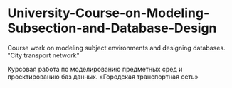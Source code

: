 # University-Course-on-Modeling-Subsection-and-Database-Design
Course work on modeling subject environments and designing databases. "City transport network"

Курсовая работа по моделированию предметных сред и проектированию баз данных. «Городская транспортная сеть»
